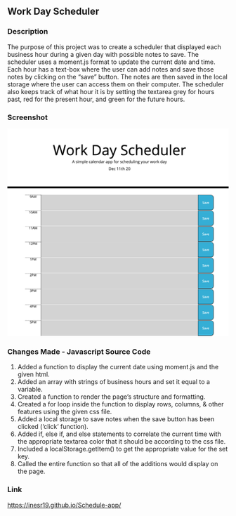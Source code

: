 ## Work Day Scheduler

### Description

The purpose of this project was to create a scheduler that displayed each business hour during a given day with possible notes to save. The scheduler uses a moment.js format to update the current date and time.  Each hour has a text-box where the user can add notes and save those notes by clicking on the “save” button. The notes are then saved in the local storage where the user can access them on their computer. The scheduler also keeps track of what hour it is by setting the textarea grey for hours past, red for the present hour, and green for the future hours. 

### Screenshot

![scheduler page screenshot](https://github.com/inesr19/Schedule-app/blob/main/Assets/Images/scheduler-app.png)

### Changes Made - Javascript Source Code

1. Added a function to display the current date using moment.js and the given html.
2. Added an array with strings of business hours and set it equal to a variable.
3. Created a function to render the page’s structure and formatting.
4. Created a for loop inside the function to display rows, columns, & other features using the given css file.
5. Added a local storage to save notes when the save button has been clicked (‘click’ function).
6. Added if, else if, and else statements to correlate the current time with the appropriate textarea color that it should be according to the css file.
7. Included a localStorage.getItem() to get the appropriate value for the set key.
8. Called the entire function so that all of the additions would display on the page.

### Link

<https://inesr19.github.io/Schedule-app/>